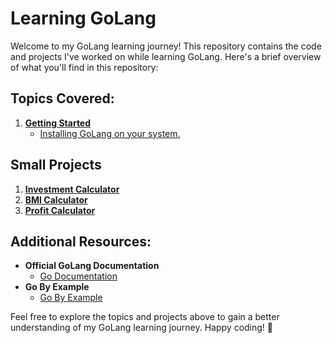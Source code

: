 # Learning GoLang

Welcome to my GoLang learning journey! This repository contains the code and projects I've worked on while learning GoLang. Here's a brief overview of what you'll find in this repository:

## Topics Covered:

1. **[Getting Started]()**
   - [Installing GoLang on your system.](https://go.dev/doc/install)

## Small Projects

1. **[Investment Calculator](https://github.com/monciego/mastering-golang/tree/main/investment-calculator)**
1. **[BMI Calculator](https://github.com/monciego/mastering-golang/tree/main/bmi-calculator)**
1. **[Profit Calculator](https://github.com/monciego/mastering-golang/tree/main/profit-calculator)**

## Additional Resources:

- **Official GoLang Documentation**
  - [Go Documentation](https://golang.org/doc)
- **Go By Example**
  - [Go By Example](https://gobyexample.com/)

Feel free to explore the topics and projects above to gain a better understanding of my GoLang learning journey. Happy coding! 🚀

